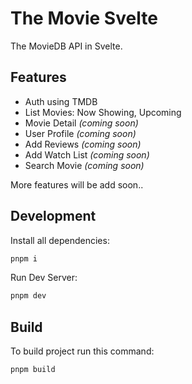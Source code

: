 # The Movie Svelte

The MovieDB API in Svelte.

## Features

- Auth using TMDB
- List Movies: Now Showing, Upcoming
- Movie Detail *(coming soon)*
- User Profile *(coming soon)*
- Add Reviews *(coming soon)*
- Add Watch List *(coming soon)*
- Search Movie *(coming soon)*

More features will be add soon..

## Development

Install all dependencies:

```bash
pnpm i
```

Run Dev Server:

```bash
pnpm dev
```

## Build

To build project run this command:

```bash
pnpm build
```